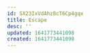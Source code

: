 ```yaml
---
id: SX23IxVdAhz8cT6Cp4gqx
title: Escape
desc: ''
updated: 1641773441098
created: 1641773441098
---
```


